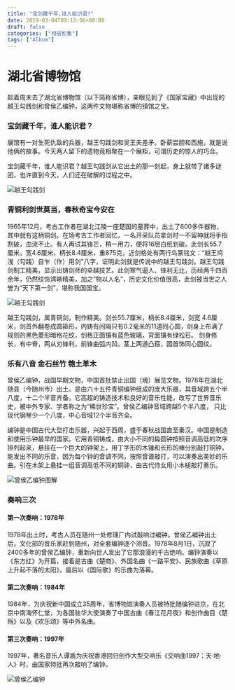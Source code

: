 ```yaml
---
title: "宝剑藏千年,谁人能识君?"
date: 2019-03-04T09:15:56+08:00
draft: false
categories: ["相册影集"]
tags: ["Album"]
---
```


# 湖北省博物馆

趁着周末去了湖北省博物馆（以下简称省博），亲眼见到了《国家宝藏》中出现的越王勾践剑和曾侯乙编钟，这两件文物堪称省博的镇馆之宝。

### 宝剑藏千年，谁人能识君？

展馆有一对生死仇敌的兵器，越王勾践剑和吴王夫差矛。卧薪尝胆和西施，就是说他俩的故事。今天两人留下的遗物竟相聚在一个展柜，可谓历史的惊人的巧合。

宝剑藏千年，谁人能识君？越王勾践剑从它出土的那一刻起，身上就带了诸多谜团，也许直到今天，人们还在破解的过程之中。

![越王勾践剑](/Blog/static/images/album/hubei-provincial-museum/ywgjj1.jpg)

### 青铜利剑世莫当，春秋奇宝今安在

1965年12月，考古工作者在湖北江陵一座楚国的墓葬中，出土了600多件器物，其中就有这柄铜剑。在场考古工作者回忆，一名开采队员拿剑时一不留神就将手指割破，血流不止。有人再试其锋芒，稍一用力，便将16层白纸划破。此剑长55.7厘米，宽4.6厘米，柄长8.4厘米，重875克，近剑格处有两行鸟篆铭文：“越王鸠浅（勾践）自乍（作）用剑”八字，证明此剑就是传说中的越王勾践剑。越王勾践剑制工精美，显示出铸剑师的卓越技艺。此剑寒气逼人、锋利无比，历经两千四百余年，仍然纹饰清晰精美，加之“物以人名”，历史文化价值很高，此剑被当世之人誉为“天下第一剑”，堪称我国国宝。

![越王勾践剑](/Blog/static/images/album/hubei-provincial-museum/ywgjj2.jpg)

越王勾践剑，属青铜剑，制作精美。剑长55.7厘米，柄长8.4厘米，剑宽 4.6厘米，剑首外翻卷成圆箍形，内铸有间隔只有0.2毫米的11道同心圆，剑身上布满了规则的黑色菱形暗格花纹，剑格正面镶有蓝色玻璃，背面镶有绿松石。
剑身修长，有中脊，两从刃锋利，前锋曲弧内凹。茎上两道凸箍，圆首饰同心圆纹。

### 乐有八音 金石丝竹 匏土革木

曾侯乙编钟，战国早期文物，中国首批禁止出国（境）展览文物。1978年在湖北随县（今随州市）出土。是由六十五件青铜编钟组成的庞大乐器，其音域跨五个半八度，十二个半音齐备。它高超的铸造技术和良好的音乐性能，改写了世界音乐史，被中外专家、学者称之为“稀世珍宝”。曾侯乙编钟音域跨越5个半八度， 只比现代钢琴少一个八度，中心音域12个半音齐全。

编钟是中国古代大型打击乐器，兴起于西周，盛于春秋战国直至秦汉。中国是制造和使用乐钟最早的国家。它用青铜铸成，由大小不同的扁圆钟按照音调高低的次序排列起来，悬挂在一个巨大的钟架上，用丁字形的木锤和长形的棒分别敲打铜钟，能发出不同的乐音，因为每个钟的音调不同，按照音谱敲打，可以演奏出美妙的乐曲。引在木架上悬挂一组音调高低不同的铜钟，由古代侍女用小木槌敲打奏乐。

![曾侯乙编钟图解](/Blog/static/images/album/hubei-provincial-museum/zhybz1.jpg)

### 奏响三次

#### 第一次奏响：1978年

1978年出土时，考古人员在随州一处修理厂内试敲响过编钟。曾侯乙编钟出土后，文化部的音乐家赶到随州，对全套编钟逐个测音。1978年8月1日，沉寂了2400多年的曾侯乙编钟，重新向世人发出了它那浪漫的千古绝响。编钟演奏以《东方红》为开篇，接着是古曲《楚商》、外国名曲《一路平安》、民族歌曲《草原上升起不落的太阳》，最后以《国际歌》的乐曲为落幕。

#### 第二次奏响：1984年

1984年，为庆祝新中国成立35周年，省博物馆演奏人员被特批随编钟进京，在北京中南海怀仁堂，为各国驻华大使演奏了中国古曲《春江花月夜》和创作曲目《楚殇》以及《欢乐颂》等中外名曲。

#### 第三次奏响：1997年

1997年，著名音乐人谭盾为庆祝香港回归创作大型交响乐《交响曲1997：天·地·人》时，由国家特批再次敲响了编钟。

![曾侯乙编钟](/Blog/static/images/album/hubei-provincial-museum/zhybz2.jpg)